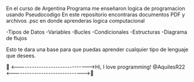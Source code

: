 En el curso de Argentina Programa me enseñaron logica de programacion usando Pseudocodigo
En este repositorio encontraras documentos PDF y archivos .psc en donde aprenderas logica computacional

-Tipos de Datos
-Variables
-Bucles
-Condicionales
-Estructuras
-Diagrama de flujos 

Esto te dara una base para que puedas aprender cualquier tipo de lenguaje que desees.

💞️ <------------------------------>Hi, I love programming! @AquilesR22 <------------------------------>💞️
